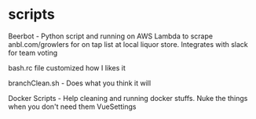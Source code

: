 # scripts
Beerbot - Python script and running on AWS Lambda to scrape anbl.com/growlers for on tap list at local liquor store.
Integrates with slack for team voting 

bash.rc file customized how I likes it

branchClean.sh - Does what you think it will 

Docker Scripts - Help cleaning and running docker stuffs. Nuke the things when you don't need them 
VueSettings 
